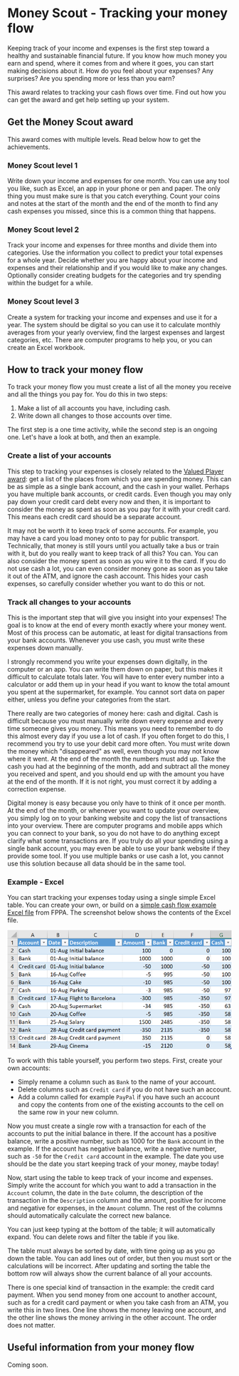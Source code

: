 # Money Scout - Tracking your money flow
Keeping track of your income and expenses is the first step toward a healthy and sustainable financial future. If you know how much money you earn and spend, where it comes from and where it goes, you can start making decisions about it. How do you feel about your expenses?  Any surprises? Are you spending more or less than you earn?

This award relates to tracking your cash flows over time. Find out how you can get the award and get help setting up your system.

## Get the Money Scout award
This award comes with multiple levels. Read below how to get the achievements.

### Money Scout level 1
Write down your income and expenses for one month. You can use any tool you like, such as Excel, an app in your phone or pen and paper. The only thing you must make sure is that you catch everything. Count your coins and notes at the start of the month and the end of the month to find any cash expenses you missed, since this is a common thing that happens.

### Money Scout level 2
Track your income and expenses for three months and divide them into categories. Use the information you collect to predict your total expenses for a whole year. Decide whether you are happy about your income and expenses and their relationship and if you would like to make any changes. Optionally consider creating budgets for the categories and try spending within the budget for a while.

### Money Scout level 3
Create a system for tracking your income and expenses and use it for a year. The system should be digital so you can use it to calculate monthly averages from your yearly overview, find the largest expenses and largest categories, etc. There are computer programs to help you, or you can create an Excel workbook.

## How to track your money flow
To track your money flow you must create a list of all the money you receive and all the things you pay for. You do this in two steps:

1. Make a list of all accounts you have, including cash.
2. Write down all changes to those accounts over time.

The first step is a one time activity, while the second step is an ongoing one. Let's have a look at both, and then an example.

### Create a list of your accounts
This step to tracking your expenses is closely related to the [Valued Player award](valued_player): get a list of the places from which you are spending money. This can be as simple as a single bank account, and the cash in your wallet. Perhaps you have multiple bank accounts, or credit cards. Even though you may only pay down your credit card debt every now and then, it is important to consider the money as spent as soon as you pay for it with your credit card. This means each credit card should be a separate account.

It may not be worth it to keep track of some accounts. For example, you may have a card you load money onto to pay for public transport. Technically, that money is still yours until you actually take a bus or train with it, but do you really want to keep track of all this? You can. You can also consider the money spent as soon as you wire it to the card. If you do not use cash a lot, you can even consider money gone as soon as you take it out of the ATM, and ignore the cash account. This hides your cash expenses, so carefully consider whether you want to do this or not.

### Track all changes to your accounts
This is the important step that will give you insight into your expenses! The goal is to know at the end of every month exactly where your money went. Most of this process can be automatic, at least for digital transactions from your bank accounts. Whenever you use cash, you must write these expenses down manually.

I strongly recommend you write your expenses down digitally, in the computer or an app. You can write them down on paper, but this makes it difficult to calculate totals later. You will have to enter every number into a calculator or add them up in your head if you want to know the total amount you spent at the supermarket, for example. You cannot sort data on paper either, unless you define your categories from the start.

There really are two categories of money here: cash and digital. Cash is difficult because you must manually write down every expense and every time someone gives you money. This means you need to remember to do this almost every day if you use a lot of cash. If you often forget to do this, I recommend you try to use your debit card more often. You must write down the money which "disappeared" as well, even though you may not know where it went. At the end of the month the numbers must add up. Take the cash you had at the beginning of the month, add and subtract all the money you received and spent, and you should end up with the amount you have at the end of the month. If it is not right, you must correct it by adding a correction expense.

Digital money is easy because you only have to think of it once per month. At the end of the month, or whenever you want to update your overview, you simply log on to your banking website and copy the list of transactions into your overview. There are computer programs and mobile apps which you can connect to your bank, so you do not have to do anything except clarify what some transactions are. If you truly do all your spending using a single bank account, you may even be able to use your bank website if they provide some tool. If you use multiple banks or use cash a lot, you cannot use this solution because all data should be in the same tool.

### Example - Excel
You can start tracking your expenses today using a single simple Excel table. You can create your own, or build on a [simple cash flow example Excel file](../tools/simple_cash_flow.xlsx) from FPPA. The screenshot below shows the contents of the Excel file.

![Simple cash flow Excel table example.](../images/simple_cash_flow_table.png)

To work with this table yourself, you perform two steps. First, create your own accounts:

- Simply rename a column such as `Bank` to the name of your account.
- Delete columns such as `Credit card` if you do not have such an account.
- Add a column called for example `PayPal` if you have such an account and copy the contents from one of the existing accounts to the cell on the same row in your new column.

Now you must create a single row with a transaction for each of the accounts to put the initial balance in there. If the account has a positive balance, write a positive number, such as 1000 for the `Bank` account in the example. If the account has negative balance, write a negative number, such as `-50` for the `Credit card` account in the example. The date you use should be the date you start keeping track of your money, maybe today!

Now, start using the table to keep track of your income and expenses. Simply write the account for which you want to add a transaction in the `Account` column, the date in the `Date` column, the description of the transaction in the `Description` column and the amount, positive for income and negative for expenses, in the `Amount` column. The rest of the columns should automatically calculate the correct new balance.

You can just keep typing at the bottom of the table; it will automatically expand. You can delete rows and filter the table if you like.

The table must always be sorted by date, with time going up as you go down the table. You can add lines out of order, but then you must sort or the calculations will be incorrect. After updating and sorting the table the bottom row will always show the current balance of all your accounts.

There is one special kind of transaction in the example: the credit card payment. When you send money from one account to another account, such as for a credit card payment or when you take cash from an ATM, you write this in two lines. One line shows the money leaving one account, and the other line shows the money arriving in the other account. The order does not matter.

## Useful information from your money flow
Coming soon.